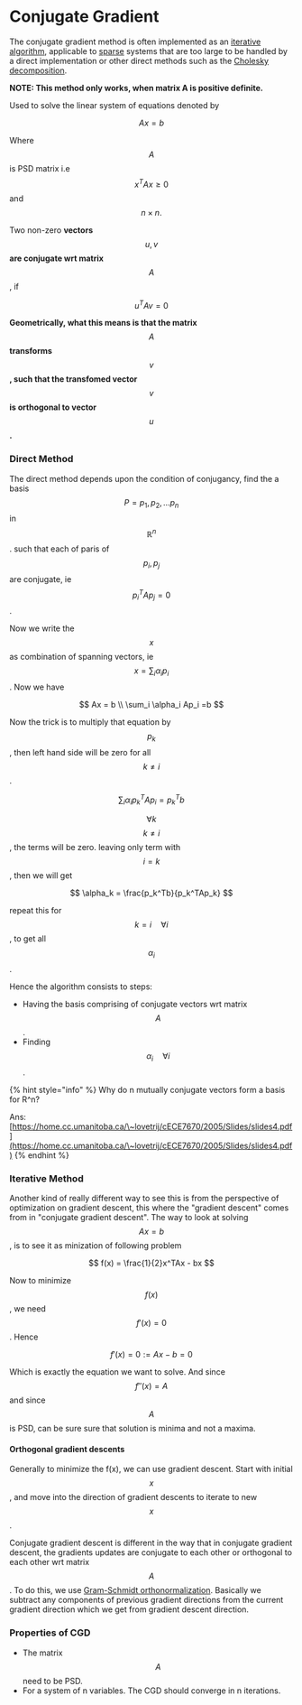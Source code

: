 # Conjugate Gradient

The conjugate gradient method is often implemented as an [iterative algorithm](https://en.wikipedia.org/wiki/Iterative\_method), applicable to [sparse](https://en.wikipedia.org/wiki/Sparse\_matrix) systems that are too large to be handled by a direct implementation or other direct methods such as the [Cholesky decomposition](https://en.wikipedia.org/wiki/Cholesky\_decomposition).

**NOTE: This method only works, when matrix A is positive definite.**&#x20;

Used to solve the linear system of equations denoted by&#x20;

$$
Ax = b
$$

Where $$A$$ is PSD matrix i.e $$x^TAx \geq 0$$ and $$n \times n.$$&#x20;

Two non-zero **vectors** $$u, v$$ **are conjugate wrt matrix** $$A$$, if&#x20;

$$
u^TAv=0
$$

**Geometrically, what this means is that the matrix** $$A$$ **transforms** $$v$$**, such that the transfomed vector** $$v$$**is orthogonal to vector** $$u$$**.**&#x20;

### Direct Method

The direct method depends upon the condition of conjugancy, find the a basis $$P = {p_1, p_2, \dots p_n}$$ in $$\mathbb{R}^n$$. such that each of paris of $$p_i, p_j$$ are conjugate, ie $$p_i^TAp_j=0$$.&#x20;

Now we write the $$x$$ as combination of spanning vectors, ie $$x = \sum_i \alpha_i p_i$$. Now we have&#x20;

$$
Ax = b \\
\sum_i \alpha_i Ap_i =b
$$

Now the trick is to multiply that equation by $$p_k$$, then left hand side will be zero for all $$k \neq i$$.&#x20;

$$
\sum_i \alpha_i p_k^TAp_i =p_k^Tb
$$

$$\forall k$$ $$k\neq i$$, the terms will be zero. leaving only term with $$i=k$$, then we will get&#x20;

$$
\alpha_k = \frac{p_k^Tb}{p_k^TAp_k}
$$

repeat this for $$k=i \quad \forall i$$, to get all $$\alpha_i$$.&#x20;

Hence the algorithm consists to steps:

* Having the basis comprising of conjugate vectors wrt matrix $$A$$.&#x20;
* Finding  $$\alpha_i \quad \forall i$$.



{% hint style="info" %}
Why do n mutually conjugate vectors form a basis for R^n?&#x20;

Ans: [https://home.cc.umanitoba.ca/\~lovetrij/cECE7670/2005/Slides/slides4.pdf](https://home.cc.umanitoba.ca/\~lovetrij/cECE7670/2005/Slides/slides4.pdf)
{% endhint %}



### Iterative Method

Another kind of really different way to see this is from the perspective of optimization on gradient descent, this where the "gradient descent" comes from in "conjugate gradient descent". The way to look at solving $$Ax=b$$, is to see it as minization of following problem

$$
f(x) = \frac{1}{2}x^TAx - bx
$$

Now to minimize $$f(x)$$, we need $$f'(x)=0$$. Hence

$$
f'(x) =0 := Ax-b = 0
$$

Which is exactly the equation we want to solve. And since $$f''(x)=A$$and since $$A$$ is PSD, can be sure sure that solution is minima and not a maxima.&#x20;

#### Orthogonal gradient descents

Generally to minimize the f(x), we can use gradient descent. Start with initial $$x$$, and move into the direction of gradient descents to iterate to new $$x$$.&#x20;

Conjugate gradient descent is different in the way that in conjugate gradient descent, the gradients updates are conjugate to each other or orthogonal to each other wrt matrix $$A$$. To do this, we use [Gram-Schmidt orthonormalization](https://en.wikipedia.org/wiki/Gram%E2%80%93Schmidt\_process). Basically we subtract any components of previous gradient directions from the current gradient direction which we get from gradient descent direction.&#x20;

### Properties of CGD

* The matrix $$A$$need to be PSD.&#x20;
* For a system of n variables. The CGD should converge in n iterations.&#x20;









&#x20;





